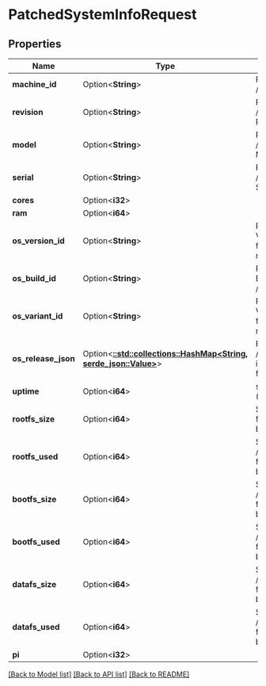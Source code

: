 # PatchedSystemInfoRequest

## Properties

Name | Type | Description | Notes
------------ | ------------- | ------------- | -------------
**machine_id** | Option<**String**> | Populated from /etc/machine-id | [optional]
**revision** | Option<**String**> | Populated from /proc/cpuinfo REVISION | [optional]
**model** | Option<**String**> | Populated from /proc/cpuinfo MODEL | [optional]
**serial** | Option<**String**> | Populated from /proc/cpuinfo SERIAL | [optional]
**cores** | Option<**i32**> |  | [optional]
**ram** | Option<**i64**> |  | [optional]
**os_version_id** | Option<**String**> | PrintNanny OS VERSION_ID from /etc/os-release | [optional]
**os_build_id** | Option<**String**> | PrintNanny OS BUILD_ID from /etc/os-release | [optional]
**os_variant_id** | Option<**String**> | PrintNanny OS VARIANT_ID from /etc/os-release | [optional]
**os_release_json** | Option<[**::std::collections::HashMap<String, serde_json::Value>**](serde_json::Value.md)> | Full contents of /etc/os-release in key:value format | [optional]
**uptime** | Option<**i64**> | system uptime (in seconds) | [optional]
**rootfs_size** | Option<**i64**> | Size of /dev/root filesystem in bytes | [optional]
**rootfs_used** | Option<**i64**> | Space used in /dev/root filesystem in bytes | [optional]
**bootfs_size** | Option<**i64**> | Size of /dev/mmcblk0p1 filesystem in bytes | [optional]
**bootfs_used** | Option<**i64**> | Space used in /dev/mmcblk0p1 filesystem in bytes | [optional]
**datafs_size** | Option<**i64**> | Size of /dev/mmcblk0p4 filesystem in bytes | [optional]
**datafs_used** | Option<**i64**> | Space used in /dev/mmcblk0p4 filesystem in bytes | [optional]
**pi** | Option<**i32**> |  | [optional]

[[Back to Model list]](../README.md#documentation-for-models) [[Back to API list]](../README.md#documentation-for-api-endpoints) [[Back to README]](../README.md)


